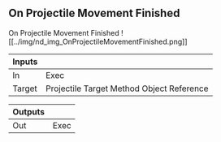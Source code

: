 ## On Projectile Movement Finished
On Projectile Movement Finished
![[../img/nd_img_OnProjectileMovementFinished.png]]

|Inputs||
|--|--|
| In | Exec |
| Target | Projectile Target Method Object Reference |

|Outputs||
|--|--|
| Out | Exec |

